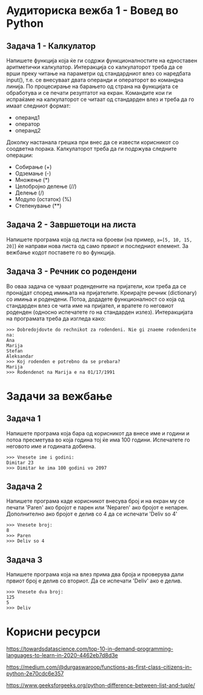 # Аудиториска вежба 1 - Вовед во Python

## Задача 1 - Калкулатор
Напишете функција која ќе ги содржи функционалностите на едноставен аритметички калкулатор. Интеракција со калкулаторот треба да се врши преку читање на параметри од стандардниот влез со наредбата input(), т.е. се внесуваат двата операнди и операторот во командна линија. По процесирање на барањето од страна на функцијата се обработува и се печати резултатот на екран. Командите кои ги испраќаме на калкулаторот се читаат од стандарден влез и треба да го имаат следниот формат:
- операнд1
- оператор
- операнд2 	

Доколку настанала грешка при внес да се извести корисникот со соодветна порака.
Калкулаторот треба да ги подржува следните операции:

- Собирање (+)
- Одземање (-)
- Множење (*)
- Целобројно делење (//)
- Делење (/)
- Модуло (остаток) (%)
- Степенување (**)


## Задача 2 - Завршетоци на листа
Напишете програма која од листа на броеви (на пример, `a=[5, 10, 15, 20]`) ќе направи нова листа од само првиот и последниот елемент. За вежбање кодот поставете го во функција.

## Задача 3 - Речник со родендени
Во оваа задача се чуваат родендените на пријатели, кои треба да се пронајдат според имињата на пријателите. Креирајте речник (dictionary) со имиња и родендени. Потоа, додадете функционалност со која од стандарден влез се чита име на пријател, и вратете го неговиот роденден (односно испечатете го на стандарден излез). 
Интеракцијата на програмата треба да изгледа како:

```
>>> Dobredojdovte do rechnikot za rodendeni. Nie gi znaeme rodendenite na:
Ana
Marija
Stefan
Aleksandar 
>>> Koj rodenden e potrebno da se prebara?
Marija
>>> Rodendenot na Marija e na 01/17/1991
```



# Задачи за вежбање

## Задача 1
Напишете програма која бара од корисникот да внесе име и години и потоа пресметува во која година тој ќе има 100 години. Испечатете го неговото име и годината добиена.

```
>>> Vnesete ime i godini:
Dimitar 23
>>> Dimitar ke ima 100 godini vo 2097
```

## Задача 2
Напишете програма каде корисникот внесува број и на екран му се печати 'Paren' ако бројот е парен или 'Neparen' ако бројот е непарен. Дополнително ако бројот е делив со 4 да се испечати 'Deliv so 4'

```
>>> Vnesete broj:
8
>>> Paren
>>> Deliv so 4
```


## Задача 3
Напишете програма која на влез прима два броја и проверува дали првиот број е делив со вториот. Да се испечати 'Deliv' ако е делив.
```
>>> Vnesete dva broj:
125
5
>>> Deliv
```

# Корисни ресурси

https://towardsdatascience.com/top-10-in-demand-programming-languages-to-learn-in-2020-4462eb7d8d3e

https://medium.com/@durgaswaroop/functions-as-first-class-citizens-in-python-2e70cdc6e357

https://www.geeksforgeeks.org/python-difference-between-list-and-tuple/

